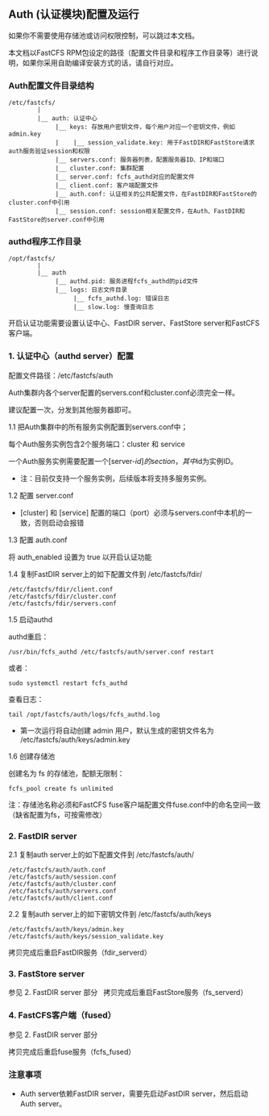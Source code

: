 
## Auth (认证模块)配置及运行

如果你不需要使用存储池或访问权限控制，可以跳过本文档。

本文档以FastCFS RPM包设定的路径（配置文件目录和程序工作目录等）进行说明，如果你采用自助编译安装方式的话，请自行对应。


### Auth配置文件目录结构

```
/etc/fastcfs/
        |
        |__ auth: 认证中心
             |__ keys: 存放用户密钥文件，每个用户对应一个密钥文件，例如 admin.key
             |    |__ session_validate.key: 用于FastDIR和FastStore请求auth服务验证session和权限
             |__ servers.conf: 服务器列表，配置服务器ID、IP和端口
             |__ cluster.conf: 集群配置
             |__ server.conf: fcfs_authd对应的配置文件
             |__ client.conf: 客户端配置文件
             |__ auth.conf: 认证相关的公共配置文件，在FastDIR和FastStore的cluster.conf中引用
             |__ session.conf: session相关配置文件，在Auth、FastDIR和FastStore的server.conf中引用
```


### authd程序工作目录

```
/opt/fastcfs/
        |
        |__ auth
             |__ authd.pid: 服务进程fcfs_authd的pid文件
             |__ logs: 日志文件目录
                  |__ fcfs_authd.log: 错误日志
                  |__ slow.log: 慢查询日志
```

开启认证功能需要设置认证中心、FastDIR server、FastStore server和FastCFS客户端。

### 1. 认证中心（authd server）配置

配置文件路径：/etc/fastcfs/auth

Auth集群内各个server配置的servers.conf和cluster.conf必须完全一样。

建议配置一次，分发到其他服务器即可。

1.1 把Auth集群中的所有服务实例配置到servers.conf中；

  每个Auth服务实例包含2个服务端口：cluster 和 service

  一个Auth服务实例需要配置一个[server-$id]的section，其中$id为实例ID。

  * 注：目前仅支持一个服务实例，后续版本将支持多服务实例。

1.2 配置 server.conf

  * [cluster] 和 [service] 配置的端口（port）必须与servers.conf中本机的一致，否则启动会报错

1.3 配置 auth.conf

将 auth_enabled 设置为 true 以开启认证功能

1.4 复制FastDIR server上的如下配置文件到 /etc/fastcfs/fdir/

```
/etc/fastcfs/fdir/client.conf
/etc/fastcfs/fdir/cluster.conf
/etc/fastcfs/fdir/servers.conf
```

1.5 启动authd

  authd重启：
```
/usr/bin/fcfs_authd /etc/fastcfs/auth/server.conf restart
```
或者：
```
sudo systemctl restart fcfs_authd
```

查看日志：
```
tail /opt/fastcfs/auth/logs/fcfs_authd.log
```

* 第一次运行将自动创建 admin 用户，默认生成的密钥文件名为 /etc/fastcfs/auth/keys/admin.key

1.6 创建存储池

创建名为 fs 的存储池，配额无限制：
```
fcfs_pool create fs unlimited
```

注：存储池名称必须和FastCFS fuse客户端配置文件fuse.conf中的命名空间一致（缺省配置为fs，可按需修改）

### 2. FastDIR server

2.1 复制auth server上的如下配置文件到 /etc/fastcfs/auth/
```
/etc/fastcfs/auth/auth.conf
/etc/fastcfs/auth/session.conf
/etc/fastcfs/auth/cluster.conf
/etc/fastcfs/auth/servers.conf
/etc/fastcfs/auth/client.conf
```

2.2 复制auth server上的如下密钥文件到 /etc/fastcfs/auth/keys
```
/etc/fastcfs/auth/keys/admin.key
/etc/fastcfs/auth/keys/session_validate.key
```

拷贝完成后重启FastDIR服务（fdir_serverd）

### 3. FastStore server

参见 2. FastDIR server 部分
 
拷贝完成后重启FastStore服务（fs_serverd）

### 4. FastCFS客户端（fused）

参见 2. FastDIR server 部分

拷贝完成后重启fuse服务（fcfs_fused）

### 注意事项
  * Auth server依赖FastDIR server，需要先启动FastDIR server，然后启动Auth server。
